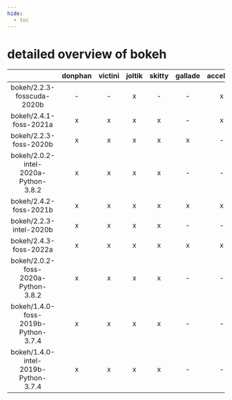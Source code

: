 ```yaml
---
hide:
  - toc
---
```


detailed overview of bokeh
==========================

| |donphan|victini|joltik|skitty|gallade|accelgor|swalot|doduo|
| :---: | :---: | :---: | :---: | :---: | :---: | :---: | :---: | :---: |
|bokeh/2.2.3-fosscuda-2020b|-|-|x|-|-|x|-|-|
|bokeh/2.4.1-foss-2021a|x|x|x|x|-|x|x|x|
|bokeh/2.2.3-foss-2020b|x|x|x|x|x|-|x|x|
|bokeh/2.0.2-intel-2020a-Python-3.8.2|x|x|x|x|-|-|x|x|
|bokeh/2.4.2-foss-2021b|x|x|x|x|x|x|x|x|
|bokeh/2.2.3-intel-2020b|x|x|x|x|-|-|x|x|
|bokeh/2.4.3-foss-2022a|x|x|x|x|x|x|x|x|
|bokeh/2.0.2-foss-2020a-Python-3.8.2|x|x|x|x|-|-|x|x|
|bokeh/1.4.0-foss-2019b-Python-3.7.4|x|x|x|x|-|-|-|x|
|bokeh/1.4.0-intel-2019b-Python-3.7.4|x|x|x|x|-|-|-|x|
